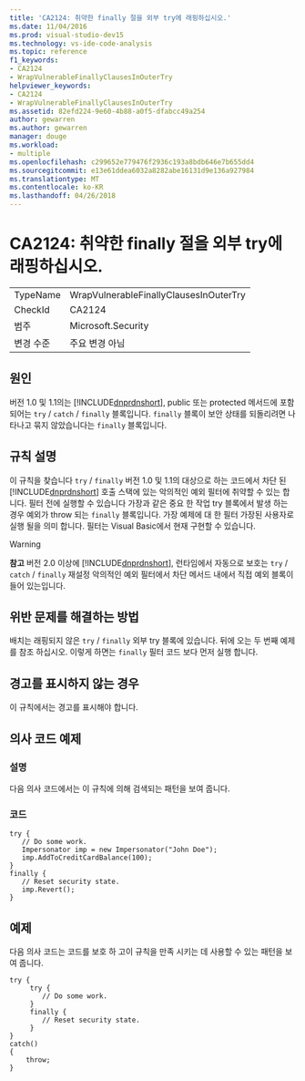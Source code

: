 ```yaml
---
title: 'CA2124: 취약한 finally 절을 외부 try에 래핑하십시오.'
ms.date: 11/04/2016
ms.prod: visual-studio-dev15
ms.technology: vs-ide-code-analysis
ms.topic: reference
f1_keywords:
- CA2124
- WrapVulnerableFinallyClausesInOuterTry
helpviewer_keywords:
- CA2124
- WrapVulnerableFinallyClausesInOuterTry
ms.assetid: 82efd224-9e60-4b88-a0f5-dfabcc49a254
author: gewarren
ms.author: gewarren
manager: douge
ms.workload:
- multiple
ms.openlocfilehash: c299652e779476f2936c193a8bdb646e7b655dd4
ms.sourcegitcommit: e13e61ddea6032a8282abe16131d9e136a927984
ms.translationtype: MT
ms.contentlocale: ko-KR
ms.lasthandoff: 04/26/2018
---
```

# <a name="ca2124-wrap-vulnerable-finally-clauses-in-outer-try"></a>CA2124: 취약한 finally 절을 외부 try에 래핑하십시오.
|||
|-|-|
|TypeName|WrapVulnerableFinallyClausesInOuterTry|
|CheckId|CA2124|
|범주|Microsoft.Security|
|변경 수준|주요 변경 아님|

## <a name="cause"></a>원인
 버전 1.0 및 1.1의는 [!INCLUDE[dnprdnshort](../code-quality/includes/dnprdnshort_md.md)], public 또는 protected 메서드에 포함 되어는 `try` / `catch` / `finally` 블록입니다. `finally` 블록이 보안 상태를 되돌리려면 나타나고 묶지 않았습니다는 `finally` 블록입니다.

## <a name="rule-description"></a>규칙 설명
 이 규칙을 찾습니다 `try` / `finally` 버전 1.0 및 1.1의 대상으로 하는 코드에서 차단 된 [!INCLUDE[dnprdnshort](../code-quality/includes/dnprdnshort_md.md)] 호출 스택에 있는 악의적인 예외 필터에 취약할 수 있는 합니다. 필터 전에 실행할 수 있습니다 가장과 같은 중요 한 작업 try 블록에서 발생 하는 경우 예외가 throw 되는 `finally` 블록입니다. 가장 예제에 대 한 필터 가장된 사용자로 실행 될을 의미 합니다. 필터는 Visual Basic에서 현재 구현할 수 있습니다.

> [!WARNING]
>  **참고** 버전 2.0 이상에 [!INCLUDE[dnprdnshort](../code-quality/includes/dnprdnshort_md.md)], 런타임에서 자동으로 보호는 `try` / `catch` /  `finally` 재설정 악의적인 예외 필터에서 차단 메서드 내에서 직접 예외 블록이 들어 있는입니다.

## <a name="how-to-fix-violations"></a>위반 문제를 해결하는 방법
 배치는 래핑되지 않은 `try` / `finally` 외부 try 블록에 있습니다. 뒤에 오는 두 번째 예제를 참조 하십시오. 이렇게 하면는 `finally` 필터 코드 보다 먼저 실행 합니다.

## <a name="when-to-suppress-warnings"></a>경고를 표시하지 않는 경우
 이 규칙에서는 경고를 표시해야 합니다.

## <a name="pseudo-code-example"></a>의사 코드 예제

### <a name="description"></a>설명
 다음 의사 코드에서는 이 규칙에 의해 검색되는 패턴을 보여 줍니다.

### <a name="code"></a>코드

```
try {
   // Do some work.
   Impersonator imp = new Impersonator("John Doe");
   imp.AddToCreditCardBalance(100);
}
finally {
   // Reset security state.
   imp.Revert();
}
```

## <a name="example"></a>예제
 다음 의사 코드는 코드를 보호 하 고이 규칙을 만족 시키는 데 사용할 수 있는 패턴을 보여 줍니다.

```
try {
     try {
        // Do some work.
     }
     finally {
        // Reset security state.
     }
}
catch()
{
    throw;
}
```